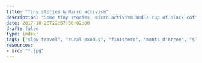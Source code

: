 ```yaml
---
title: "Tiny stories & Micro activism"
description: "Some tiny stories, micro activism and a cup of black coffee"
date: 2017-10-26T22:57:50+02:00
draft: false
type: index
tags: ["slow travel", "rural exodus", "finistere", "monts d'Arree", "slow life", "neorural", "photography", "brittany"]
resources:
- src: "*.jpg"
---
```


